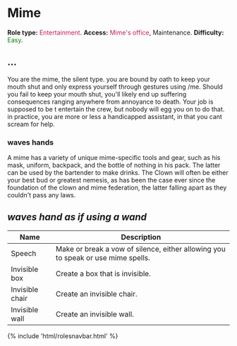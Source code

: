 # Mime
**Role type:** <font color= "#c51f57">Entertainment</font>. **Access:** <font color="#c51f57">Mime's office</font>, Maintenance. **Difficulty:** <font color="Green">Easy</font>.

## ...

You are the mime, the silent type. you are bound by oath to keep your mouth shut and only express yourself through gestures using /me. Should you fail to keep your mouth shut, you'll likely end up suffering consequences ranging anywhere from annoyance to death. Your job is supposed to be t entertain the crew, but nobody will egg you on to do that. in practice, you are more or less a handicapped assistant, in that you cant scream for help.


### waves hands

A mime has a variety of unique mime-specific tools and gear, such as his mask, uniform, backpack, and the bottle of nothing in his pack. The latter can be used by the bartender to make drinks. The Clown will often be either your best bud or greatest nemesis, as has been the case ever since the foundation of the clown and mime federation, the latter falling apart as they couldn't pass any laws.

## *waves hand as if using a wand*

| Name | Description | 
| - | - |
| Speech | Make or break a vow of silence, either allowing you to speak or use mime spells. |
| Invisible box  | Create a box that is invisible. | 
| Invisible chair   | Create an invisible chair. | 
| Invisible wall   | Create an invisible wall. | 



  <div class="container-fluid wm-page-content">
{% include 'html/rolesnavbar.html' %}
</div>
